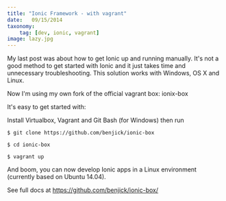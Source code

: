 ```yaml
---
title: "Ionic Framework - with vagrant"
date:   09/15/2014
taxonomy:
    tag: [dev, ionic, vagrant]
image: lazy.jpg
---
```

My last post was about how to get Ionic up and running manually. It's not a good method to get started with Ionic and it just takes time and unnecessary troubleshooting. This solution works with Windows, OS X and Linux.

Now I'm using my own fork of the official vagrant box: ionix-box

It's easy to get started with:

Install Virtualbox, Vagrant and Git Bash (for Windows) then run

`$ git clone https://github.com/benjick/ionic-box`

`$ cd ionic-box`

`$ vagrant up`

And boom, you can now develop Ionic apps in a Linux environment (currently based on Ubuntu 14.04).

See full docs at https://github.com/benjick/ionic-box/